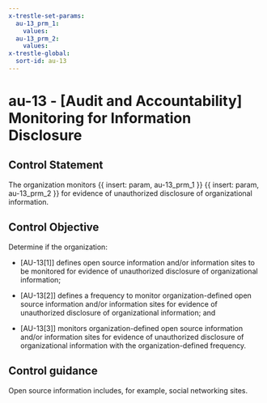 ```yaml
---
x-trestle-set-params:
  au-13_prm_1:
    values:
  au-13_prm_2:
    values:
x-trestle-global:
  sort-id: au-13
---
```


# au-13 - \[Audit and Accountability\] Monitoring for Information Disclosure

## Control Statement

The organization monitors {{ insert: param, au-13_prm_1 }} {{ insert: param, au-13_prm_2 }} for evidence of unauthorized disclosure of organizational information.

## Control Objective

Determine if the organization:

- \[AU-13[1]\] defines open source information and/or information sites to be monitored for evidence of unauthorized disclosure of organizational information;

- \[AU-13[2]\] defines a frequency to monitor organization-defined open source information and/or information sites for evidence of unauthorized disclosure of organizational information; and

- \[AU-13[3]\] monitors organization-defined open source information and/or information sites for evidence of unauthorized disclosure of organizational information with the organization-defined frequency.

## Control guidance

Open source information includes, for example, social networking sites.
